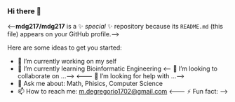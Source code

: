 ### Hi there 👋

<--**mdg217/mdg217** is a ✨ _special_ ✨ repository because its `README.md` (this file) appears on your GitHub profile.-->

Here are some ideas to get you started:

- 🔭 I’m currently working on my self
- 🌱 I’m currently learning Bioinformatic Engineering
<-- 👯 I’m looking to collaborate on ...-->
<--- 🤔 I’m looking for help with ...-->
- 💬 Ask me about: Math, Phisics, Computer Science
- 📫 How to reach me: m.degregorio1702@gmail.com
<--- ⚡ Fun fact: -->

